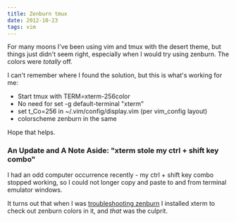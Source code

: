 ```yaml
---
title: Zenburn tmux
date: 2012-10-23
tags: vim
---
```

For many moons I've been using vim and tmux with the desert theme, but things just didn't seem right, especially when I would try using zenburn. The colors were *totally* off.

I can't remember where I found the solution, but this is what's working for me:

* Start tmux with TERM=xterm-256color
* No need for set -g default-terminal "xterm"
* set t_Co=256 in ~/.vim/config/display.vim (per vim_config layout)
* colorscheme zenburn in the same

Hope that helps.

### An Update and A Note Aside: "xterm stole my ctrl + shift key combo"

I had an odd computer occurrence recently - my ctrl + shift key combo stopped working, so I could not longer copy and paste to and from terminal emulator windows.

It turns out that when I was [troubleshooting zenburn](http://www.docunext.com/2012/10/zenburn-tmux.html) I installed xterm to check out zenburn colors in it, and *that* was the culprit.

